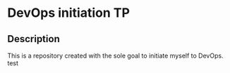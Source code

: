 # DevOps initiation TP

## Description

This is a repository created with the sole goal to initiate myself to DevOps.
test
